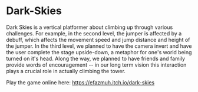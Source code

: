 # Dark-Skies
Dark Skies is a vertical platformer about climbing up through various challenges. For example, in the second level, the jumper is affected by a debuff, which affects the movement speed and jump distance and height of the jumper. In the third level, we planned to have the camera invert and have the user complete the stage upside-down, a metaphor for one's world being turned on it's head. Along the way, we planned to have friends and family provide words of encouragement -- in our long term vision this interaction plays a crucial role in actually climbing the tower.

Play the game online here: https://efazmuh.itch.io/dark-skies
